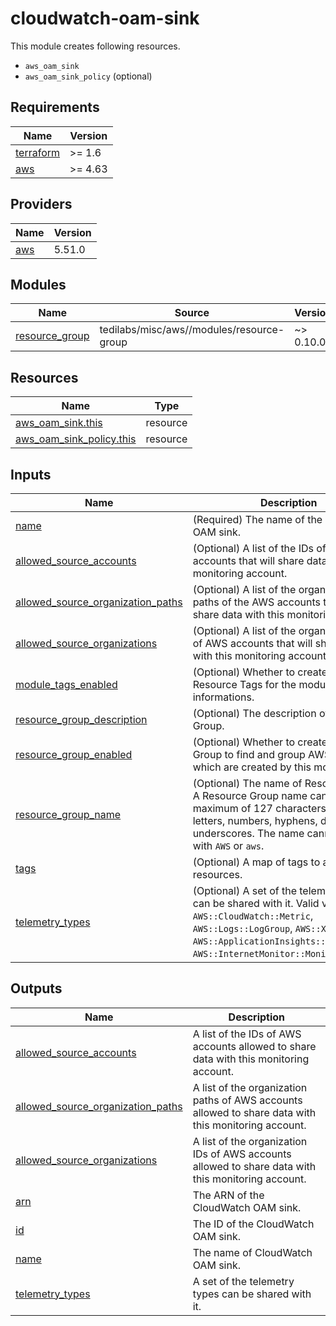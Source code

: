 # cloudwatch-oam-sink
This module creates following resources.

- `aws_oam_sink`
- `aws_oam_sink_policy` (optional)

<!-- BEGINNING OF PRE-COMMIT-TERRAFORM DOCS HOOK -->
## Requirements

| Name | Version |
|------|---------|
| <a name="requirement_terraform"></a> [terraform](#requirement\_terraform) | >= 1.6 |
| <a name="requirement_aws"></a> [aws](#requirement\_aws) | >= 4.63 |

## Providers

| Name | Version |
|------|---------|
| <a name="provider_aws"></a> [aws](#provider\_aws) | 5.51.0 |

## Modules

| Name | Source | Version |
|------|--------|---------|
| <a name="module_resource_group"></a> [resource\_group](#module\_resource\_group) | tedilabs/misc/aws//modules/resource-group | ~> 0.10.0 |

## Resources

| Name | Type |
|------|------|
| [aws_oam_sink.this](https://registry.terraform.io/providers/hashicorp/aws/latest/docs/resources/oam_sink) | resource |
| [aws_oam_sink_policy.this](https://registry.terraform.io/providers/hashicorp/aws/latest/docs/resources/oam_sink_policy) | resource |

## Inputs

| Name | Description | Type | Default | Required |
|------|-------------|------|---------|:--------:|
| <a name="input_name"></a> [name](#input\_name) | (Required) The name of the CloudWatch OAM sink. | `string` | n/a | yes |
| <a name="input_allowed_source_accounts"></a> [allowed\_source\_accounts](#input\_allowed\_source\_accounts) | (Optional) A list of the IDs of AWS accounts that will share data with this monitoring account. | `list(string)` | `[]` | no |
| <a name="input_allowed_source_organization_paths"></a> [allowed\_source\_organization\_paths](#input\_allowed\_source\_organization\_paths) | (Optional) A list of the organization paths of the AWS accounts that will share data with this monitoring account. | `list(string)` | `[]` | no |
| <a name="input_allowed_source_organizations"></a> [allowed\_source\_organizations](#input\_allowed\_source\_organizations) | (Optional) A list of the organization IDs of AWS accounts that will share data with this monitoring account. | `list(string)` | `[]` | no |
| <a name="input_module_tags_enabled"></a> [module\_tags\_enabled](#input\_module\_tags\_enabled) | (Optional) Whether to create AWS Resource Tags for the module informations. | `bool` | `true` | no |
| <a name="input_resource_group_description"></a> [resource\_group\_description](#input\_resource\_group\_description) | (Optional) The description of Resource Group. | `string` | `"Managed by Terraform."` | no |
| <a name="input_resource_group_enabled"></a> [resource\_group\_enabled](#input\_resource\_group\_enabled) | (Optional) Whether to create Resource Group to find and group AWS resources which are created by this module. | `bool` | `true` | no |
| <a name="input_resource_group_name"></a> [resource\_group\_name](#input\_resource\_group\_name) | (Optional) The name of Resource Group. A Resource Group name can have a maximum of 127 characters, including letters, numbers, hyphens, dots, and underscores. The name cannot start with `AWS` or `aws`. | `string` | `""` | no |
| <a name="input_tags"></a> [tags](#input\_tags) | (Optional) A map of tags to add to all resources. | `map(string)` | `{}` | no |
| <a name="input_telemetry_types"></a> [telemetry\_types](#input\_telemetry\_types) | (Optional) A set of the telemetry types can be shared with it. Valid values are `AWS::CloudWatch::Metric`, `AWS::Logs::LogGroup`, `AWS::XRay::Trace`, `AWS::ApplicationInsights::Application`, `AWS::InternetMonitor::Monitor`. | `set(string)` | `[]` | no |

## Outputs

| Name | Description |
|------|-------------|
| <a name="output_allowed_source_accounts"></a> [allowed\_source\_accounts](#output\_allowed\_source\_accounts) | A list of the IDs of AWS accounts allowed to share data with this monitoring account. |
| <a name="output_allowed_source_organization_paths"></a> [allowed\_source\_organization\_paths](#output\_allowed\_source\_organization\_paths) | A list of the organization paths of AWS accounts allowed to share data with this monitoring account. |
| <a name="output_allowed_source_organizations"></a> [allowed\_source\_organizations](#output\_allowed\_source\_organizations) | A list of the organization IDs of AWS accounts allowed to share data with this monitoring account. |
| <a name="output_arn"></a> [arn](#output\_arn) | The ARN of the CloudWatch OAM sink. |
| <a name="output_id"></a> [id](#output\_id) | The ID of the CloudWatch OAM sink. |
| <a name="output_name"></a> [name](#output\_name) | The name of CloudWatch OAM sink. |
| <a name="output_telemetry_types"></a> [telemetry\_types](#output\_telemetry\_types) | A set of the telemetry types can be shared with it. |
<!-- END OF PRE-COMMIT-TERRAFORM DOCS HOOK -->
